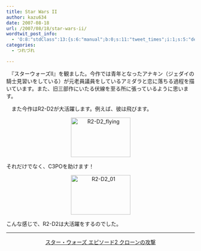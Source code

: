 ```yaml
---
title: Star Wars II
author: kazu634
date: 2007-08-18
url: /2007/08/18/star-wars-ii/
wordtwit_post_info:
  - 'O:8:"stdClass":13:{s:6:"manual";b:0;s:11:"tweet_times";i:1;s:5:"delay";i:0;s:7:"enabled";i:1;s:10:"separation";s:2:"60";s:7:"version";s:3:"3.7";s:14:"tweet_template";b:0;s:6:"status";i:2;s:6:"result";a:0:{}s:13:"tweet_counter";i:2;s:13:"tweet_log_ids";a:1:{i:0;i:3169;}s:9:"hash_tags";a:0:{}s:8:"accounts";a:1:{i:0;s:7:"kazu634";}}'
categories:
  - つれづれ

---
```

<div class="section">
<p>
    　『スターウォーズII』を観ました。今作では青年となったアナキン（ジェダイの騎士見習いをしている）が元老員議員をしているアミダラと恋に落ちる過程を描いています。また、旧三部作にいたる伏線を至る所に張っているように思います。
</p>
  
<p>
    　また今作はR2-D2が大活躍します。例えば、彼は飛びます。
</p>
  
<p>
<center>
<a href="http://image.blog.livedoor.jp/simoom634/imgs/6/f/6f2711f4.jpg" onclick="__gaTracker('send', 'event', 'outbound-article', 'http://image.blog.livedoor.jp/simoom634/imgs/6/f/6f2711f4.jpg', '');" target="_blank"><img width="159" alt="R2-D2_flying" src="http://image.blog.livedoor.jp/simoom634/imgs/6/f/6f2711f4-s.jpg" height="106" border="0" /></a>
</center>
    
<p>
      それだけでなく、C3POを助けます！
</p>
    
<p>
<center>
<a href="http://image.blog.livedoor.jp/simoom634/imgs/e/4/e44cf8d7.jpg" onclick="__gaTracker('send', 'event', 'outbound-article', 'http://image.blog.livedoor.jp/simoom634/imgs/e/4/e44cf8d7.jpg', '');" target="_blank"><img width="159" alt="R2-D2_01" src="http://image.blog.livedoor.jp/simoom634/imgs/e/4/e44cf8d7-s.jpg" height="106" border="0" /></a>
</center>
      
<p>
        こんな感じで、R2-D2は大活躍をするのでした。
</p>
      
<hr />
      
<center>
<a href="https://www.amazon.co.jp/exec/obidos/ASIN/B000066I57/goodpic-22/" onclick="__gaTracker('send', 'event', 'outbound-article', 'https://www.amazon.co.jp/exec/obidos/ASIN/B000066I57/goodpic-22/', 'スター・ウォーズ エピソード2 クローンの攻撃');" target="_top">スター・ウォーズ エピソード2 クローンの攻撃</a><br />
</center></div>
